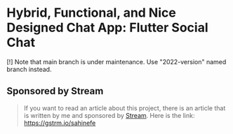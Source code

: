 # Hybrid, Functional, and Nice Designed Chat App: Flutter Social Chat

[!] Note that main branch is under maintenance. Use "2022-version" named branch instead.

## Sponsored by Stream

> If you want to read an article about this project, there is an article that is written by me and sponsored by [Stream](https://getstream.io/chat/flutter/tutorial/?utm_source=GitHub&utm_medium=referral&utm_content=&utm_campaign=flutter_social_chat). Here is the link: https://gstrm.io/sahinefe
